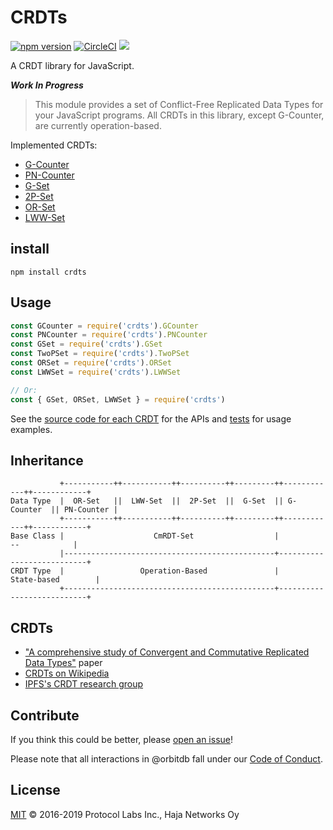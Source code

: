 # CRDTs

[![npm version](https://badge.fury.io/js/crdts.svg)](https://www.npmjs.com/package/crdts)
[![CircleCI](https://circleci.com/gh/orbitdb/crdts.svg?style=shield)](https://circleci.com/gh/orbitdb/crdts)
[![](https://img.shields.io/badge/freenode-%23orbitdb-blue.svg?style=flat-square)](http://webchat.freenode.net/?channels=%23orbitdb)

A CRDT library for JavaScript.

***Work In Progress***

> This module provides a set of Conflict-Free Replicated Data Types for your JavaScript programs. All CRDTs in this library, except G-Counter, are currently operation-based.

Implemented CRDTs:

- [G-Counter](https://github.com/orbitdb/crdts/blob/master/src/G-Counter.js)
- [PN-Counter](https://github.com/orbitdb/crdts/blob/master/src/PN-Counter.js)
- [G-Set](https://github.com/orbitdb/crdts/blob/master/src/G-Set.js)
- [2P-Set](https://github.com/orbitdb/crdts/blob/master/src/2P-Set.js)
- [OR-Set](https://github.com/orbitdb/crdts/blob/master/src/OR-Set.js)
- [LWW-Set](https://github.com/orbitdb/crdts/blob/master/src/LWW-Set.js)

## install

```
npm install crdts
```

## Usage


```javascript
const GCounter = require('crdts').GCounter
const PNCounter = require('crdts').PNCounter
const GSet = require('crdts').GSet
const TwoPSet = require('crdts').TwoPSet
const ORSet = require('crdts').ORSet
const LWWSet = require('crdts').LWWSet

// Or:
const { GSet, ORSet, LWWSet } = require('crdts')
```

See the [source code for each CRDT](https://github.com/orbitdb/crdts/blob/master/src) for the APIs and [tests](https://github.com/orbitdb/crdts/blob/master/test/) for usage examples.

## Inheritance

```
           +-----------++-----------++----------++---------++------------++------------+
Data Type  |  OR-Set   ||  LWW-Set  ||  2P-Set  ||  G-Set  || G-Counter  || PN-Counter |
           +-----------++-----------++----------++---------++------------++------------+
Base Class |                    CmRDT-Set                  |             --            |
           |-----------------------------------------------+---------------------------+
CRDT Type  |                 Operation-Based               |        State-based        |
           +-----------------------------------------------+---------------------------+
```

## CRDTs

- ["A comprehensive study of Convergent and Commutative Replicated Data Types"](http://hal.upmc.fr/inria-00555588/document) paper
- [CRDTs on Wikipedia](https://en.wikipedia.org/wiki/Conflict-free_replicated_data_type#Known_CRDTs)
- [IPFS's CRDT research group](https://github.com/ipfs/research-CRDT)

## Contribute

If you think this could be better, please [open an issue](https://github.com/orbitdb/repo-template/issues/new)!

Please note that all interactions in @orbitdb fall under our [Code of Conduct](CODE_OF_CONDUCT.md).

## License

[MIT](LICENSE) © 2016-2019 Protocol Labs Inc., Haja Networks Oy
